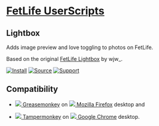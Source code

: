 # [FetLife UserScripts](https://github.com/robwilco/userscripts/tree/master/fetlife/)

## Lightbox

Adds image preview and love toggling to photos on FetLife.

Based on the original [FetLife Lightbox](http://userscripts-mirror.org/scripts/show/175687) by wjw_.

[![Install](https://raw.github.com/robwilco/userscripts/master/_resources/install_button.png)](https://github.com/robwilco/userscripts/raw/master/fetlife/lightbox.user.js)
[![Source](https://raw.github.com/robwilco/userscripts/master/_resources/source_button.png)](https://github.com/robwilco/userscripts/blob/master/fetlife/lightbox.user.js)
[![Support](https://raw.github.com/robwilco/userscripts/master/_resources/support_button.png)](https://github.com/robwilco/userscripts/issues)

## Compatibility

* [![](https://raw.github.com/robwilco/userscripts/master/_resources/greasemonkey.png) Greasemonkey](https://addons.mozilla.org/firefox/addon/greasemonkey/) on [![](https://raw.github.com/robwilco/userscripts/master/_resources/firefox.png) Mozilla Firefox](http://www.mozilla.org/en-US/firefox/fx/#desktop) desktop and

* [![](https://raw.github.com/robwilco/userscripts/master/_resources/tampermonkey.png) Tampermonkey](https://chrome.google.com/webstore/detail/tampermonkey/dhdgffkkebhmkfjojejmpbldmpobfkfo) on
  [![](https://raw.github.com/robwilco/userscripts/master/_resources/google_chrome.png) Google Chrome](https://www.google.com/chrome/browser/desktop/) desktop.
